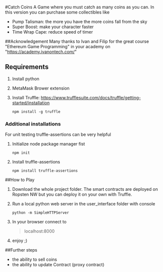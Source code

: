 #Catch Coins
A Game where you must catch as many coins as you can. In this version you can purchase some collectibles like
- Pump Talisman: the more you have the more coins fall from the sky
- Super Boost: make your character faster
- Time Wrap Cape: reduce speed of timer

##Acknowledgement
Many thanks to Ivan and Filip for the great course "Ethereum Game Programming" in your academy on "https://academy.ivanontech.com/"

## Requirements
1. Install python

2. MetaMask Brower extension

3. Install Truffle: https://www.trufflesuite.com/docs/truffle/getting-started/installation
    ```
    npm install -g truffle
    ```

### Additional installations
For unit testing truffle-assertions can be very helpful
1. Initialize node package manager fist
    ```
    npm init
    ```
2. Install truffle-assertions
    ```
    npm install truffle-assertions
    ```

##How to Play
1. Download the whole project folder. The smart contracts are deployed on Ropsten NW but you can deploy it on your own with Truffle.

2. Run a local python web server in the user_interface folder with console
    ```
    python -m SimpleHTTPServer
    ```

3. In your browser connect to
    > localhost:8000

4. enjoy ;)

##Further steps
- the ability to sell coins
- the ability to update Contract (proxy contract)
